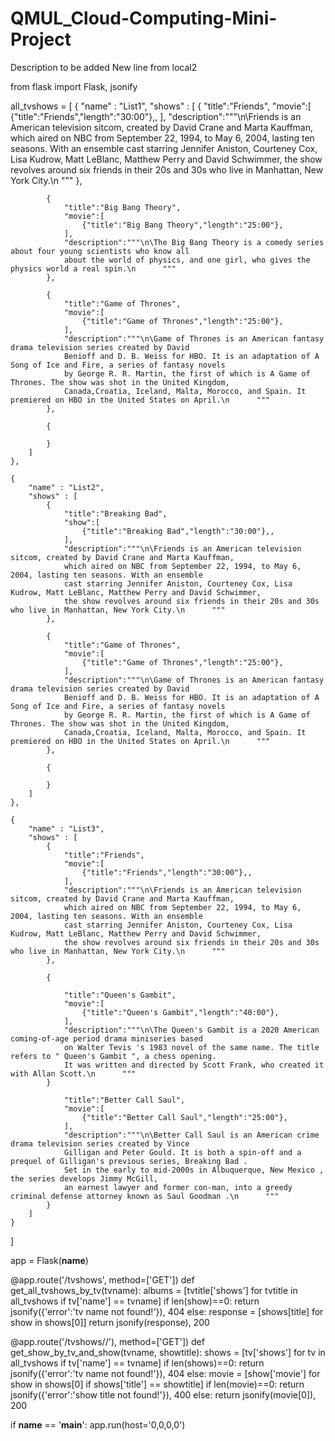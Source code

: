 # QMUL_Cloud-Computing-Mini-Project

Description to be added
New line from local2

from flask import Flask, jsonify

all_tvshows = [
	{
		"name" : "List1", 
	 	"shows" : [
	 	  	{
	 	  		"title":"Friends",
		   		"movie":[
		   			{"title":"Friends","length":"30:00"},,
				],
				"description":"""\n\Friends is an American television sitcom, created by David Crane and Marta Kauffman,
                which aired on NBC from September 22, 1994, to May 6, 2004, lasting ten seasons. With an ensemble
                cast starring Jennifer Aniston, Courteney Cox, Lisa Kudrow, Matt LeBlanc, Matthew Perry and David Schwimmer,
                the show revolves around six friends in their 20s and 30s who live in Manhattan, New York City.\n      """
			},

	 	  	{
	 	  		"title":"Big Bang Theory",
		   		"movie":[
		   			{"title":"Big Bang Theory","length":"25:00"},
				],
				"description":"""\n\The Big Bang Theory is a comedy series about four young scientists who know all
                about the world of physics, and one girl, who gives the physics world a real spin.\n      """
			},
            
	 	  	{
	 	  		"title":"Game of Thrones",
		   		"movie":[
		   			{"title":"Game of Thrones","length":"25:00"},
				],
				"description":"""\n\Game of Thrones is an American fantasy drama television series created by David
                Benioff and D. B. Weiss for HBO. It is an adaptation of A Song of Ice and Fire, a series of fantasy novels
                by George R. R. Martin, the first of which is A Game of Thrones. The show was shot in the United Kingdom,
                Canada,Croatia, Iceland, Malta, Morocco, and Spain. It premiered on HBO in the United States on April.\n      """
			},
                                    
			{

			}
		]
	},
	
	{
		"name" : "List2", 
	 	"shows" : [
	 	  	{
	 	  		"title":"Breaking Bad",
		   		"show":[
		   			{"title":"Breaking Bad","length":"30:00"},,
				],
				"description":"""\n\Friends is an American television sitcom, created by David Crane and Marta Kauffman,
                which aired on NBC from September 22, 1994, to May 6, 2004, lasting ten seasons. With an ensemble
                cast starring Jennifer Aniston, Courteney Cox, Lisa Kudrow, Matt LeBlanc, Matthew Perry and David Schwimmer,
                the show revolves around six friends in their 20s and 30s who live in Manhattan, New York City.\n      """
			},

	 	  	{
	 	  		"title":"Game of Thrones",
		   		"movie":[
		   			{"title":"Game of Thrones","length":"25:00"},
				],
				"description":"""\n\Game of Thrones is an American fantasy drama television series created by David
                Benioff and D. B. Weiss for HBO. It is an adaptation of A Song of Ice and Fire, a series of fantasy novels
                by George R. R. Martin, the first of which is A Game of Thrones. The show was shot in the United Kingdom,
                Canada,Croatia, Iceland, Malta, Morocco, and Spain. It premiered on HBO in the United States on April.\n      """
			},
            
			{

			}
		]
	},
	
	{            
		"name" : "List3", 
	 	"shows" : [
	 	  	{
	 	  		"title":"Friends",
		   		"movie":[
		   			{"title":"Friends","length":"30:00"},,
				],
				"description":"""\n\Friends is an American television sitcom, created by David Crane and Marta Kauffman,
                which aired on NBC from September 22, 1994, to May 6, 2004, lasting ten seasons. With an ensemble
                cast starring Jennifer Aniston, Courteney Cox, Lisa Kudrow, Matt LeBlanc, Matthew Perry and David Schwimmer,
                the show revolves around six friends in their 20s and 30s who live in Manhattan, New York City.\n      """
			},

	 	  	{

	 	  		"title":"Queen's Gambit",
		   		"movie":[
		   			{"title":"Queen's Gambit","length":"40:00"},
				],
				"description":"""\n\The Queen's Gambit is a 2020 American coming-of-age period drama miniseries based 
                on Walter Tevis 's 1983 novel of the same name. The title refers to " Queen's Gambit ", a chess opening. 
                It was written and directed by Scott Frank, who created it with Allan Scott.\n      """            
			}
                
	 	  		"title":"Better Call Saul",
		   		"movie":[
		   			{"title":"Better Call Saul","length":"25:00"},
				],
				"description":"""\n\Better Call Saul is an American crime drama television series created by Vince
                Gilligan and Peter Gould. It is both a spin-off and a prequel of Gilligan's previous series, Breaking Bad .
                Set in the early to mid-2000s in Albuquerque, New Mexico , the series develops Jimmy McGill,
                an earnest lawyer and former con-man, into a greedy criminal defense attorney known as Saul Goodman .\n      """            
			}
		]
	}
]


app = Flask(__name__)

@app.route('/tvshows', method=['GET'])
def get_all_tvshows_by_tv(tvname):
    albums = [tvtitle['shows'] for tvtitle in all_tvshows if tv['name'] == tvname]
    if len(show)==0:
    return jsonify({'error':'tv name not found!'}), 404
  else:
    response = [shows[title] for show in shows[0]]
    return jsonify(response), 200

@app.route('/tvshows/<tvname>/<showtitle>'), method=['GET'])
def get_show_by_tv_and_show(tvname, showtitle):
    shows = [tv['shows'] for tv in all_tvshows if tv['name'] == tvname]
    if len(shows)==0:
        return jsonify({'error':'tv name not found!'}), 404
    else:
        movie = [show['movie'] for show in shows[0] if shows['title'] == showtitle]
        if len(movie)==0:
            return jsonify({'error':'show title not found!'}), 400
        else:
            return jsonify(movie[0]), 200
        
        
if __name__ == '__main__':
            app.run(host='0,0,0,0')
